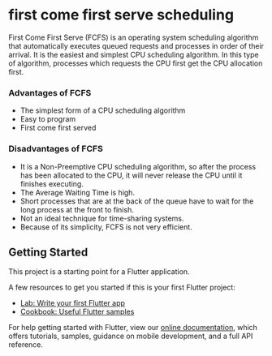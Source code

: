 # first come first serve scheduling

First Come First Serve (FCFS) is an operating system scheduling algorithm that automatically executes queued requests and processes in order of their arrival. It is the easiest and simplest CPU scheduling algorithm. In this type of algorithm, processes which requests the CPU first get the CPU allocation first.

### Advantages of FCFS

* The simplest form of a CPU scheduling algorithm
* Easy to program
* First come first served

### Disadvantages of FCFS

* It is a Non-Preemptive CPU scheduling algorithm, so after the process has been allocated to the CPU, it will never release the CPU until it finishes executing.
* The Average Waiting Time is high.
* Short processes that are at the back of the queue have to wait for the long process at the front to finish.
* Not an ideal technique for time-sharing systems.
* Because of its simplicity, FCFS is not very efficient.


## Getting Started

This project is a starting point for a Flutter application.

A few resources to get you started if this is your first Flutter project:

- [Lab: Write your first Flutter app](https://flutter.dev/docs/get-started/codelab)
- [Cookbook: Useful Flutter samples](https://flutter.dev/docs/cookbook)

For help getting started with Flutter, view our
[online documentation](https://flutter.dev/docs), which offers tutorials,
samples, guidance on mobile development, and a full API reference.
